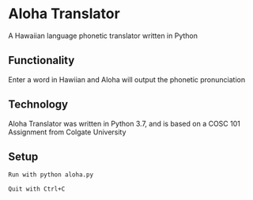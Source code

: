 # Aloha Translator

A Hawaiian language phonetic translator written in Python

## Functionality

Enter a word in Hawiian and Aloha will output the phonetic pronunciation

## Technology

Aloha Translator was written in Python 3.7, and is based on a COSC 101 Assignment from Colgate University

## Setup

```bash
Run with python aloha.py
```
```bash
Quit with Ctrl+C
```
